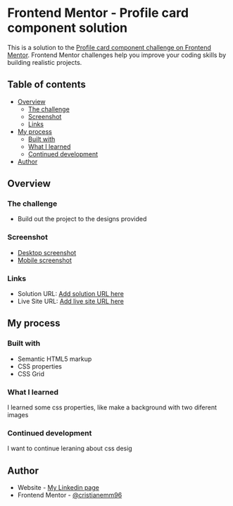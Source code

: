 # Frontend Mentor - Profile card component solution

This is a solution to the [Profile card component challenge on Frontend Mentor](https://www.frontendmentor.io/challenges/profile-card-component-cfArpWshJ). Frontend Mentor challenges help you improve your coding skills by building realistic projects. 

## Table of contents

- [Overview](#overview)
  - [The challenge](#the-challenge)
  - [Screenshot](#screenshot)
  - [Links](#links)
- [My process](#my-process)
  - [Built with](#built-with)
  - [What I learned](#what-i-learned)
  - [Continued development](#continued-development)
- [Author](#author)

## Overview

### The challenge

- Build out the project to the designs provided

### Screenshot

- [Desktop screenshot](/images/screenshot-desktop.png)
- [Mobile screenshot](/images/screenshot-mobile.png)



### Links

- Solution URL: [Add solution URL here](https://your-solution-url.com)
- Live Site URL: [Add live site URL here](https://your-live-site-url.com)

## My process

### Built with

- Semantic HTML5 markup
- CSS  properties
- CSS Grid


### What I learned

I learned some css properties, like make a background with two diferent images

### Continued development

I want to continue leraning about css desig


## Author

- Website - [My Linkedin page](www.linkedin.com/in/cristian-emanuel-mariño96)
- Frontend Mentor - [@cristianemm96](https://www.frontendmentor.io/profile/cristianemm96)
